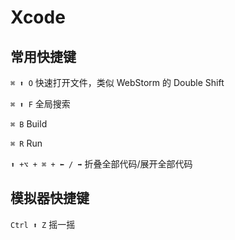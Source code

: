 # Xcode

## 常用快捷键

`⌘ ⬆️ O` 快速打开文件，类似 WebStorm 的 Double Shift

`⌘ ⬆️ F` 全局搜索

`⌘ B` Build 

`⌘ R` Run 

`⬆️ +⌥ + ⌘ + ⬅️ / ️➡️` 折叠全部代码/展开全部代码

## 模拟器快捷键

`Ctrl ⬆️ Z` 摇一摇
